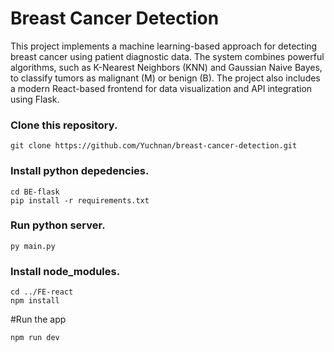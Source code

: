 # Breast Cancer Detection

This project implements a machine learning-based approach for detecting breast cancer using patient diagnostic data. The system combines powerful algorithms, such as K-Nearest Neighbors (KNN) and Gaussian Naive Bayes, to classify tumors as malignant (M) or benign (B). The project also includes a modern React-based frontend for data visualization and API integration using Flask.

### Clone this repository.

```
git clone https://github.com/Yuchnan/breast-cancer-detection.git
```

### Install python depedencies.

```
cd BE-flask
pip install -r requirements.txt
```

### Run python server.

```
py main.py
```

### Install node_modules.

```
cd ../FE-react
npm install
```

#Run the app

```
npm run dev
```
